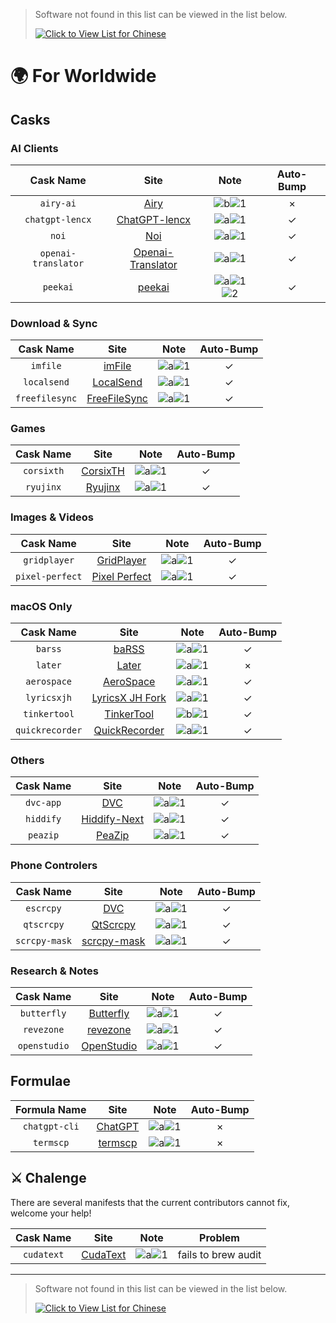 <!-- markdownlint-disable MD041 -->

> Software not found in this list can be viewed in the list below.
>
> [![Click to View List for Chinese](https://img.shields.io/badge/List_for_Chinese-red?style=for-the-badge&logo=homebrew&label=Click%20to%20view)](https://github.com/Brewforge/homebrew-chinese/blob/main/%E5%88%97%E8%A1%A8.md)

# 🌍 For Worldwide

## Casks

### AI Clients

|      Cask Name      |                                    Site                                     |                          Note                          | Auto-Bump |
| :-----------------: | :-------------------------------------------------------------------------: | :----------------------------------------------------: | :-------: |
|      `airy-ai`      |                         [Airy](https://colink.in/)                          |          ![b](assets/b.svg)![1](assets/1.svg)          |     ×     |
|   `chatgpt-lencx`   |              [ChatGPT-lencx](https://github.com/lencx/ChatGPT)              |          ![a](assets/a.svg)![1](assets/1.svg)          |    ✓     |
|        `noi`        |                     [Noi](https://github.com/lencx/Noi)                     |          ![a](assets/a.svg)![1](assets/1.svg)          |    ✓     |
| `openai-translator` | [Openai-Translator](https://github.com/openai-translator/openai-translator) |          ![a](assets/a.svg)![1](assets/1.svg)          |    ✓     |
|      `peekai`       |             [peekai](https://prateekkeshari.gumroad.com/l/peek)             | ![a](assets/a.svg)![1](assets/1.svg)![2](assets/2.svg) |    ✓     |

### Download & Sync

|   Cask Name    |                   Site                   |                 Note                 | Auto-Bump |
| :------------: | :--------------------------------------: | :----------------------------------: | :-------: |
|    `imfile`    |       [imFile](https://imfile.io/)       | ![a](assets/a.svg)![1](assets/1.svg) |    ✓     |
|  `localsend`   |    [LocalSend](https://localsend.org)    | ![a](assets/a.svg)![1](assets/1.svg) |    ✓     |
| `freefilesync` | [FreeFileSync](https://freefilesync.org) | ![a](assets/a.svg)![1](assets/1.svg) |    ✓     |

### Games

| Cask Name  |                       Site                       |                 Note                 | Auto-Bump |
| :--------: | :----------------------------------------------: | :----------------------------------: | :-------: |
| `corsixth` | [CorsixTH](https://github.com/CorsixTH/CorsixTH) | ![a](assets/a.svg)![1](assets/1.svg) |    ✓     |
| `ryujinx`  |          [Ryujinx](https://ryujinx.org)          | ![a](assets/a.svg)![1](assets/1.svg) |    ✓     |

### Images & Videos

|    Cask Name    |                                Site                                |                 Note                 | Auto-Bump |
| :-------------: | :----------------------------------------------------------------: | :----------------------------------: | :-------: |
|  `gridplayer`   |        [GridPlayer](https://github.com/vzhd1701/gridplayer)        | ![a](assets/a.svg)![1](assets/1.svg) |    ✓     |
| `pixel-perfect` | [Pixel Perfect](https://github.com/cormiertyshawn895/PixelPerfect) | ![a](assets/a.svg)![1](assets/1.svg) |    ✓     |

### macOS Only

|    Cask Name    |                                Site                                |                 Note                 | Auto-Bump |
| :-------------: | :----------------------------------------------------------------: | :----------------------------------: | :-------: |
|     `barss`     |             [baRSS](https://relikd.de/projects/barss)              | ![a](assets/a.svg)![1](assets/1.svg) |    ✓     |
|     `later`     |                   [Later](https://getlater.app)                    | ![a](assets/a.svg)![1](assets/1.svg) |     ×     |
|   `aerospace`   |       [AeroSpace](https://github.com/nikitabobko/AeroSpace)        | ![a](assets/a.svg)![1](assets/1.svg) |    ✓     |
|   `lyricsxjh`   | [LyricsX JH Fork](https://github.com/JH-Application-Forks/LyricsX) | ![a](assets/a.svg)![1](assets/1.svg) |    ✓     |
|  `tinkertool`   |     [TinkerTool](https://www.bresink.com/osx/TinkerTool.html)      | ![b](assets/b.svg)![1](assets/1.svg) |    ✓     |
| `quickrecorder` |    [QuickRecorder](https://github.com/lihaoyun6/QuickRecorder)     | ![a](assets/a.svg)![1](assets/1.svg) |    ✓     |

### Others

| Cask Name |                    Site                    |                 Note                 | Auto-Bump |
| :-------: | :----------------------------------------: | :----------------------------------: | :-------: |
| `dvc-app` |           [DVC](https://dvc.org)           | ![a](assets/a.svg)![1](assets/1.svg) |    ✓     |
| `hiddify` |    [Hiddify-Next](https://hiddify.com/)    | ![a](assets/a.svg)![1](assets/1.svg) |    ✓     |
| `peazip`  | [PeaZip](https://github.com/peazip/PeaZip) | ![a](assets/a.svg)![1](assets/1.svg) |    ✓     |

### Phone Controlers

|   Cask Name   |                          Site                          |                 Note                 | Auto-Bump |
| :-----------: | :----------------------------------------------------: | :----------------------------------: | :-------: |
|   `escrcpy`   |     [DVC](https://github.com/viarotel-org/escrcpy)     | ![a](assets/a.svg)![1](assets/1.svg) |    ✓     |
|  `qtscrcpy`   |   [QtScrcpy](https://github.com/barry-ran/QtScrcpy)    | ![a](assets/a.svg)![1](assets/1.svg) |    ✓     |
| `scrcpy-mask` | [scrcpy-mask](https://github.com/AkiChase/scrcpy-mask) | ![a](assets/a.svg)![1](assets/1.svg) |    ✓     |

### Research & Notes

|  Cask Name   |                         Site                         |                 Note                 | Auto-Bump |
| :----------: | :--------------------------------------------------: | :----------------------------------: | :-------: |
| `butterfly`  | [Butterfly](https://github.com/LinwoodDev/Butterfly) | ![a](assets/a.svg)![1](assets/1.svg) |    ✓     |
|  `revezone`  |          [revezone](https://revezone.com/)           | ![a](assets/a.svg)![1](assets/1.svg) |    ✓     |
| `openstudio` |   [OpenStudio](https://github.com/NREL/OpenStudio)   | ![a](assets/a.svg)![1](assets/1.svg) |    ✓     |

## Formulae

| Formula Name  |                    Site                     |                 Note                 | Auto-Bump |
| :-----------: | :-----------------------------------------: | :----------------------------------: | :-------: |
| `chatgpt-cli` | [ChatGPT](https://github.com/j178/chatgpt)  | ![a](assets/a.svg)![1](assets/1.svg) |     ×     |
|   `termscp`   | [termscp](https://github.com/veeso/termscp) | ![a](assets/a.svg)![1](assets/1.svg) |     ×     |

## ⚔️ Chalenge

There are several manifests that the current contributors cannot fix, welcome your help!

| Cask Name  |                  Site                  |                 Note                 |       Problem       |
| :--------: | :------------------------------------: | :----------------------------------: | :-----------------: |
| `cudatext` | [CudaText](https://cudatext.github.io) | ![a](assets/a.svg)![1](assets/1.svg) | fails to brew audit |

---

> Software not found in this list can be viewed in the list below.
>
> [![Click to View List for Chinese](https://img.shields.io/badge/List_for_Chinese-red?style=for-the-badge&logo=homebrew&label=Click%20to%20view)](https://github.com/Brewforge/homebrew-chinese/blob/main/%E5%88%97%E8%A1%A8.md)
